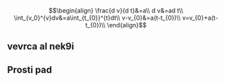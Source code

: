 

$$\begin{align}
\frac{d v}{d t}&=a\\
d v&=ad t\\
\int_{v_0}^{v}dv&=a\int_{t_{0}}^{t}dt\\
v-v_{0}&=a(t-t_{0})\\
v=v_{0}+a(t-t_{0})\\
\end{align}$$


## vevrca al nek9i
## Prosti pad
